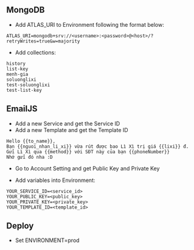 
## MongoDB

- Add ATLAS_URI to Environment following the format below:
```
ATLAS_URI=mongodb+srv://<username>:<password>@<host>/?retryWrites=true&w=majority
```
- Add collections:
```
history
list-key
menh-gia
soluonglixi
test-soluonglixi
test-list-key
```

## EmailJS
- Add a new Service and get the Service ID
- Add a new Template and get the Template ID
```
Hello {{to_name}},
Bạn {{nguoi_nhan_li_xi}} vừa rút được bao Lì Xì trị giá {{lixi}} đ.
Gửi Lì Xì qua {{method}} với SĐT này của bạn {{phoneNumber}}
Nhớ gửi đó nha :D
```
- Go to Account Setting and get Public Key and Private Key

- Add variables into Environment:
```
YOUR_SERVICE_ID=<service_id>
YOUR_PUBLIC_KEY=<public_key>
YOUR_PRIVATE_KEY=<private_key>
YOUR_TEMPLATE_ID=<template_id>
```

## Deploy
- Set ENVIRONMENT=prod
